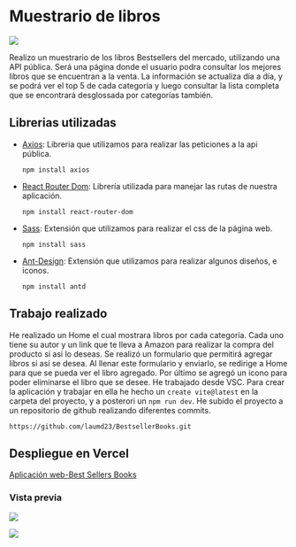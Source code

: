 # Muestrario de libros

![](https://res.cloudinary.com/lauradohle/image/upload/v1676985062/proyecto-libreria/logo_ms4aqf.png)

Realizo un muestrario de los libros Bestsellers del mercado, utilizando una API pública. Será una página donde el usuario podra consultar los mejores libros que se encuentran a la venta. La información se actualiza día a día, y se podrá ver el top 5 de cada categoría y luego consultar la lista completa que se encontrará desglossada por categorías también.

## Librerias utilizadas

- [Axios](https://axios-http.com/es/): Libreria que utilizamos para realizar las peticiones a la api pública.

  `npm install axios`

- [React Router Dom](https://reactrouter.com/en/main): Librería utilizada para manejar las rutas de nuestra aplicación.

  `npm install react-router-dom`

- [Sass](https://sass-lang.com/): Extensión que utilizamos para realizar el css de la página web.

  `npm install sass`

- [Ant-Design](https://ant.design/): Extensión que utilizamos para realizar algunos diseños, e iconos.

  `npm install antd`

## Trabajo realizado

He realizado un Home el cual mostrara libros por cada categoría.
Cada uno tiene su autor y un link que te lleva a Amazon para realizar la compra del producto si asi lo deseas.
Se realizó un formulario que permitirá agregar libros si así se desea. Al llenar este formulario y enviarlo, se redirige a Home para que se pueda ver el libro agregado.
Por último se agregó un icono para poder eliminarse el libro que se desee.
He trabajado desde VSC. Para crear la aplicación y trabajar en ella he hecho un `create vite@latest` en la carpeta del proyecto, y a posterori un `npm run dev`.
He subido el proyecto a un repositorio de github realizando diferentes commits.

```
https://github.com/laumd23/BestsellerBooks.git
```

## Despliegue en Vercel

[Aplicación web-Best Sellers Books](https://bestseller-books.vercel.app/)


### Vista previa

![](https://res.cloudinary.com/lauradohle/image/upload/v1677751237/proyecto-libreria/Captura_de_pantalla-1_yycij4.png)

![](https://res.cloudinary.com/lauradohle/image/upload/v1677751236/proyecto-libreria/Captura_de_pantalla-2_o9pl4i.png)
